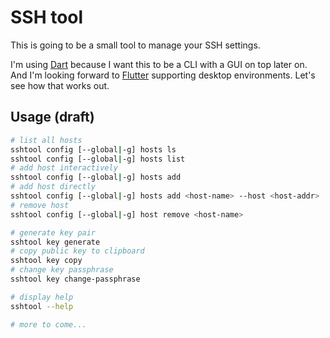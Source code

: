 # SSH tool

This is going to be a small tool to manage your SSH settings.

I'm using [Dart](https://dart.dev) because I want this to be a CLI with a GUI on top later on. And I'm looking forward to [Flutter](https://flutter.dev) supporting desktop environments. Let's see how that works out.

## Usage (draft)

~~~ bash
# list all hosts
sshtool config [--global|-g] hosts ls
sshtool config [--global|-g] hosts list
# add host interactively
sshtool config [--global|-g] hosts add
# add host directly
sshtool config [--global|-g] hosts add <host-name> --host <host-addr>
# remove host
sshtool config [--global|-g] host remove <host-name>

# generate key pair
sshtool key generate
# copy public key to clipboard
sshtool key copy
# change key passphrase
sshtool key change-passphrase

# display help
sshtool --help

# more to come...
~~~
